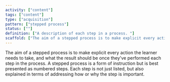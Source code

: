 ```yaml
---
activity: ["content"]
tags: ["content"]
type: ["acquisition"]
pattern: ["stepped process"]
status: [""]
definition: ["A description of each step in a process. "]
scaffold: ["The aim of a stepped process is to make explicit every action the learner needs to take, and what the result should be once they've performed each step in the process. A stepped process is a form of instruction but is best presented as numbered steps. Each step is not just listed, but also explained in terms of addressing how or why the step is important."]
---
```


The aim of a stepped process is to make explicit every action the learner needs to take, and what the result should be once they've performed each step in the process. A stepped process is a form of instruction but is best presented as numbered steps. Each step is not just listed, but also explained in terms of addressing how or why the step is important.
